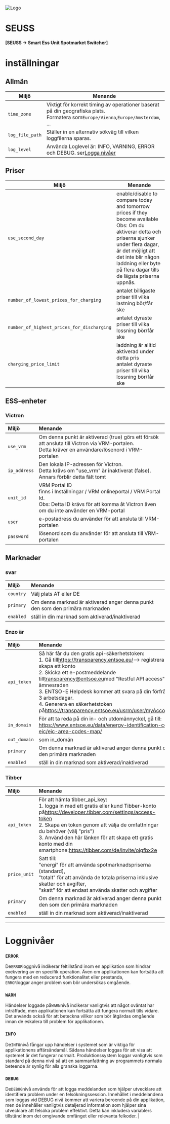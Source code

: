 ![Logo](views/static/images/logo-seuss.png?raw=true "SEUSS")

# SEUSS

#### [SEUSS -> Smart Ess Unit Spotmarket Switcher]

# inställningar

## Allmän

| Miljö           | Menande                                                                                                                              |
| --------------- | ------------------------------------------------------------------------------------------------------------------------------------ |
| `time_zone`     | Viktigt för korrekt timing av operationer baserat på din geografiska plats.<br/>Formatera som`Europe/Vienna`,`Europe/Amsterdam`, ... |
| `log_file_path` | Ställer in en alternativ sökväg till vilken loggfilerna sparas.                                                                      |
| `log_level`     | Använda Loglevel är: INFO, VARNING, ERROR och DEBUG. ser[Logga nivåer](#loglevels)                                                   |

## Priser

| Miljö                                      | Menande                                                                                                                                                                                                                                                        |
| ------------------------------------------ | -------------------------------------------------------------------------------------------------------------------------------------------------------------------------------------------------------------------------------------------------------------- |
| `use_second_day`                           | enable/disable to compare today and tomorrow prices if they become available<br/>Obs: Om du aktiverar detta och priserna sjunker under flera dagar, är det möjligt att det inte blir någon laddning eller byte på flera dagar tills de lägsta priserna uppnås. |
| `number_of_lowest_prices_for_charging`     | antalet billigaste priser till vilka lastning bör/får ske                                                                                                                                                                                                      |
| `number_of_highest_prices_for_discharging` | antalet dyraste priser till vilka lossning bör/får ske                                                                                                                                                                                                         |
| `charging_price_limit`                     | laddning är alltid aktiverad under detta pris<br/>antalet dyraste priser till vilka lossning bör/får ske                                                                                                                                                       |

## ESS-enheter

### Victron

| Miljö        | Menande                                                                                                                                                             |
| :----------- | :------------------------------------------------------------------------------------------------------------------------------------------------------------------ |
| `use_vrm`    | Om denna punkt är aktiverad (true) görs ett försök att ansluta till Victron via VRM-portalen.<br/>Detta kräver en användare/lösenord i VRM-portalen                 |
| `ip_address` | Den lokala IP-adressen för Victron.<br/>Detta krävs om "use_vrm" är inaktiverat (false).<br/>Annars förblir detta fält tomt                                         |
| `unit_id`    | VRM Portal ID<br/>finns i Inställningar / VRM onlineportal / VRM Portal Id.<br/>Obs: Detta ID krävs för att komma åt Victron även om du inte använder en VRM-portal |
| `user`       | e-postadress du använder för att ansluta till VRM-portalen                                                                                                          |
| `password`   | lösenord som du använder för att ansluta till VRM-portalen                                                                                                          |

## Marknader

### svar

| Miljö     | Menande                                                                       |
| :-------- | :---------------------------------------------------------------------------- |
| `country` | Välj plats AT eller DE                                                        |
| `primary` | Om denna marknad är aktiverad anger denna punkt den som den primära marknaden |
| `enabled` | ställ in din marknad som aktiverad/inaktiverad                                |

### Enzo är

| Miljö        | Menande                                                                                                                                                                                                                                                                                                                                                                                                                                               |
| :----------- | :---------------------------------------------------------------------------------------------------------------------------------------------------------------------------------------------------------------------------------------------------------------------------------------------------------------------------------------------------------------------------------------------------------------------------------------------------- |
| `api_token`  | Så här får du den gratis api-säkerhetstoken:<br/>1. Gå till<https://transparency.entsoe.eu/>--> registrera dig och skapa ett konto<br/>2. Skicka ett e-postmeddelande till[transparency@entsoe.eu](mailto:transparency@entsoe.eu)med "Restful API access" i ämnesraden<br/>3. ENTSO-E Helpdesk kommer att svara på din förfrågan inom 3 arbetsdagar.<br/>4. Generera en säkerhetstoken på<https://transparency.entsoe.eu/usrm/user/myAccountSettings> |
| `in_domain`  | För att ta reda på din in- och utdomännyckel, gå till:<br/><https://www.entsoe.eu/data/energy-identification-codes-eic/eic-area-codes-map/>                                                                                                                                                                                                                                                                                                           |
| `out_domain` | som in_domän                                                                                                                                                                                                                                                                                                                                                                                                                                          |
| `primary`    | Om denna marknad är aktiverad anger denna punkt den som den primära marknaden                                                                                                                                                                                                                                                                                                                                                                         |
| `enabled`    | ställ in din marknad som aktiverad/inaktiverad                                                                                                                                                                                                                                                                                                                                                                                                        |

### Tibber

| Miljö        | Menande                                                                                                                                                                                                                                                                                                                                           |
| :----------- | :------------------------------------------------------------------------------------------------------------------------------------------------------------------------------------------------------------------------------------------------------------------------------------------------------------------------------------------------ |
| `api_token`  | För att hämta tibber_api_key:<br/>1. logga in med ett gratis eller kund Tibber-konto på<https://developer.tibber.com/settings/access-token><br/>2. Skapa en token genom att välja de omfattningar du behöver (välj "pris")<br/>3. Använd den här länken för att skapa ett gratis konto med din smartphone:<https://tibber.com/de/invite/ojgfbx2e> |
| `price_unit` | Satt till:<br/>"energi" för att använda spotmarknadspriserna (standard),<br/>"totalt" för att använda de totala priserna inklusive skatter och avgifter,<br/>"skatt" för att endast använda skatter och avgifter                                                                                                                                  |
| `primary`    | Om denna marknad är aktiverad anger denna punkt den som den primära marknaden                                                                                                                                                                                                                                                                     |
| `enabled`    | ställ in din marknad som aktiverad/inaktiverad                                                                                                                                                                                                                                                                                                    |

* * *

# Loggnivåer

### `ERROR`

De`ERROR`loggnivå indikerar feltillstånd inom en applikation som hindrar exekvering av en specifik operation. Även om applikationen kan fortsätta att fungera med en reducerad funktionalitet eller prestanda,<br/>`ERROR`loggar anger problem som bör undersökas omgående.

### `WARN`

Händelser loggade på`WARN`nivå indikerar vanligtvis att något oväntat har
inträffade, men applikationen kan fortsätta att fungera normalt tills vidare.
Det används också för att beteckna villkor som bör åtgärdas omgående innan de
eskalera till problem för applikationen.

### `INFO`

De`INFO`nivå fångar upp händelser i systemet som är viktiga för
applikationens affärsändamål. Sådana händelser loggas för att visa att systemet är det
fungerar normalt. Produktionssystem loggar vanligtvis som standard på denna nivå
så att en sammanfattning av programmets normala beteende är synlig för alla
 granska loggarna.

### `DEBUG`

De`DEBUG`nivå används för att logga meddelanden som hjälper utvecklare att identifiera
problem under en felsökningssession. Innehållet i meddelandena som loggas vid DEBUG
nivå kommer att variera beroende på din applikation, men de innehåller vanligtvis
detaljerad information som hjälper sina utvecklare att felsöka problem
effektivt. Detta kan inkludera variablers tillstånd inom det omgivande omfånget eller
relevanta felkoder. |

